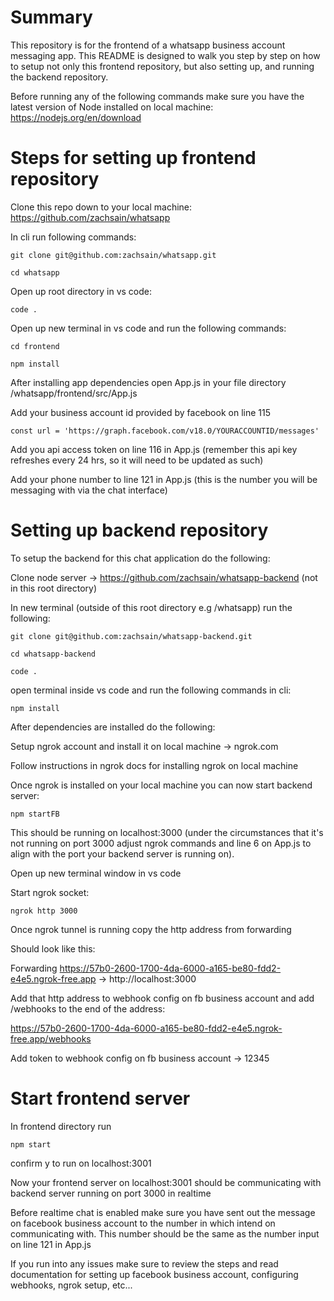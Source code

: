 # Summary

This repository is for the frontend of a whatsapp business account messaging app. 
This README is designed to walk you step by step on how to setup not only this frontend repository, but also setting up, and running the backend repository. 

Before running any of the following commands make sure you have the latest version of Node installed on local machine: https://nodejs.org/en/download

# Steps for setting up frontend repository 

Clone this repo down to your local machine: https://github.com/zachsain/whatsapp

In cli run following commands: 

```git clone git@github.com:zachsain/whatsapp.git```

```cd whatsapp```

Open up root directory in vs code:

```code .``` 

Open up new terminal in vs code and run the following commands:

```cd frontend```

```npm install```

After installing app dependencies open App.js in your file directory /whatsapp/frontend/src/App.js

Add your business account id provided by facebook on line 115 

```const url = 'https://graph.facebook.com/v18.0/YOURACCOUNTID/messages'```

Add you api access token on line 116 in App.js (remember this api key refreshes every 24 hrs, so it will need to be updated as such)

Add your phone number to line 121 in App.js (this is the number you will be messaging with via the chat interface)

# Setting up backend repository

To setup the backend for this chat application do the following:

Clone node server -> https://github.com/zachsain/whatsapp-backend (not in this root directory)

In new terminal (outside of this root directory e.g /whatsapp) run the following:

```git clone git@github.com:zachsain/whatsapp-backend.git```

```cd whatsapp-backend```

```code .```

open terminal inside vs code and run the following commands in cli:

```npm install```

After dependencies are installed do the following:

Setup ngrok account and install it on local machine -> ngrok.com

Follow instructions in ngrok docs for installing ngrok on local machine 

Once ngrok is installed on your local machine you can now start backend server: 

```npm startFB```

This should be running on localhost:3000 (under the circumstances that it's not running on port 3000 adjust ngrok commands and line 6 on App.js to align with the port your backend server is running on). 

Open up new terminal window in vs code

Start ngrok socket: 
 
 ```ngrok http 3000```

Once ngrok tunnel is running copy the http address from forwarding 

Should look like this:

Forwarding         https://57b0-2600-1700-4da-6000-a165-be80-fdd2-e4e5.ngrok-free.app -> http://localhost:3000 

Add that http address to webhook config on fb business account and add /webhooks to the end of the address:

https://57b0-2600-1700-4da-6000-a165-be80-fdd2-e4e5.ngrok-free.app/webhooks 

Add token to webhook config on fb business account -> 12345

# Start frontend server

In frontend directory run 

```npm start```

confirm y to run on localhost:3001

Now your frontend server on localhost:3001 should be communicating with backend server running on port 3000 in realtime 

Before realtime chat is enabled make sure you have sent out the message on facebook business account to the number in which intend on communicating with. This number should be the same as the number input on line 121 in App.js 

If you run into any issues make sure to review the steps and read documentation for setting up facebook business account, configuring webhooks, ngrok setup, etc... 



